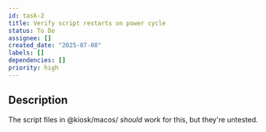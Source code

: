 ```yaml
---
id: task-2
title: Verify script restarts on power cycle
status: To Do
assignee: []
created_date: "2025-07-08"
labels: []
dependencies: []
priority: high
---
```


## Description

The script files in @kiosk/macos/ _should_ work for this, but they're untested.
